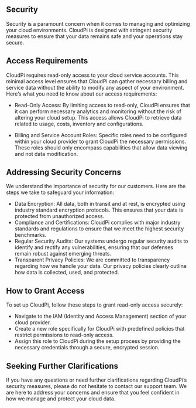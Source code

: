 ## Security
Security is a paramount concern when it comes to managing and optimizing your cloud 
environments. CloudPi is designed with stringent security measures to ensure that your data 
remains safe and your operations stay secure.
## Access Requirements
CloudPi requires read-only access to your cloud service accounts. This minimal access level 
ensures that CloudPi can gather necessary billing and service data without the ability to 
modify any aspect of your environment. Here’s what you need to know about our access 
requirements:

- Read-Only Access: By limiting access to read-only, CloudPi ensures that it can 
perform necessary analytics and monitoring without the risk of altering your cloud 
setup. This access allows CloudPi to retrieve data related to usage, costs, inventory 
and configurations.

- Billing and Service Account Roles: Specific roles need to be configured within your 
cloud provider to grant CloudPi the necessary permissions. These roles should only 
encompass capabilities that allow data viewing and not data modification.

## Addressing Security Concerns
We understand the importance of security for our customers. Here are the steps we take to 
safeguard your information:
- Data Encryption: All data, both in transit and at rest, is encrypted using industry standard encryption protocols. This ensures that your data is protected from 
unauthorized access.
- Compliance and Certifications: CloudPi complies with major industry standards and 
regulations to ensure that we meet the highest security benchmarks.
- Regular Security Audits: Our systems undergo regular security audits to identify and 
rectify any vulnerabilities, ensuring that our defenses remain robust against 
emerging threats.
- Transparent Privacy Policies: We are committed to transparency regarding how we 
handle your data. Our privacy policies clearly outline how data is collected, used, and 
protected.

## How to Grant Access
To set up CloudPi, follow these steps to grant read-only access securely:
- Navigate to the IAM (Identity and Access Management) section of your cloud 
provider.
- Create a new role specifically for CloudPi with predefined policies that restrict 
permissions to read-only access.
- Assign this role to CloudPi during the setup process by providing the necessary 
credentials through a secure, encrypted session.

## Seeking Further Clarifications
If you have any questions or need further clarifications regarding CloudPi’s security 
measures, please do not hesitate to contact our support team. We are here to address your 
concerns and ensure that you feel confident in how we manage and protect your cloud 
data.